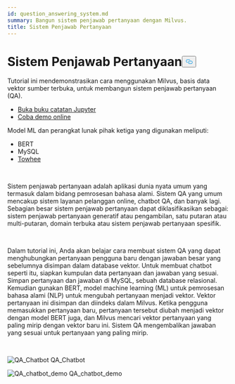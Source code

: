 ```yaml
---
id: question_answering_system.md
summary: Bangun sistem penjawab pertanyaan dengan Milvus.
title: Sistem Penjawab Pertanyaan
---
```

<h1 id="Question-Answering-System" class="common-anchor-header">Sistem Penjawab Pertanyaan<button data-href="#Question-Answering-System" class="anchor-icon" translate="no">
      <svg translate="no"
        aria-hidden="true"
        focusable="false"
        height="20"
        version="1.1"
        viewBox="0 0 16 16"
        width="16"
      >
        <path
          fill="#0092E4"
          fill-rule="evenodd"
          d="M4 9h1v1H4c-1.5 0-3-1.69-3-3.5S2.55 3 4 3h4c1.45 0 3 1.69 3 3.5 0 1.41-.91 2.72-2 3.25V8.59c.58-.45 1-1.27 1-2.09C10 5.22 8.98 4 8 4H4c-.98 0-2 1.22-2 2.5S3 9 4 9zm9-3h-1v1h1c1 0 2 1.22 2 2.5S13.98 12 13 12H9c-.98 0-2-1.22-2-2.5 0-.83.42-1.64 1-2.09V6.25c-1.09.53-2 1.84-2 3.25C6 11.31 7.55 13 9 13h4c1.45 0 3-1.69 3-3.5S14.5 6 13 6z"
        ></path>
      </svg>
    </button></h1><p>Tutorial ini mendemonstrasikan cara menggunakan Milvus, basis data vektor sumber terbuka, untuk membangun sistem penjawab pertanyaan (QA).</p>
<ul>
<li><a href="https://github.com/towhee-io/examples/tree/main/nlp/question_answering">Buka buku catatan Jupyter</a></li>
<li><a href="https://milvus.io/milvus-demos/">Coba demo online</a></li>
</ul>
<p>Model ML dan perangkat lunak pihak ketiga yang digunakan meliputi:</p>
<ul>
<li>BERT</li>
<li>MySQL</li>
<li><a href="https://towhee.io/">Towhee</a></li>
</ul>
<p></br></p>
<p>Sistem penjawab pertanyaan adalah aplikasi dunia nyata umum yang termasuk dalam bidang pemrosesan bahasa alami. Sistem QA yang umum mencakup sistem layanan pelanggan online, chatbot QA, dan banyak lagi. Sebagian besar sistem penjawab pertanyaan dapat diklasifikasikan sebagai: sistem penjawab pertanyaan generatif atau pengambilan, satu putaran atau multi-putaran, domain terbuka atau sistem penjawab pertanyaan spesifik.</p>
<p></br></p>
<p>Dalam tutorial ini, Anda akan belajar cara membuat sistem QA yang dapat menghubungkan pertanyaan pengguna baru dengan jawaban besar yang sebelumnya disimpan dalam database vektor. Untuk membuat chatbot seperti itu, siapkan kumpulan data pertanyaan dan jawaban yang sesuai. Simpan pertanyaan dan jawaban di MySQL, sebuah database relasional. Kemudian gunakan BERT, model machine learning (ML) untuk pemrosesan bahasa alami (NLP) untuk mengubah pertanyaan menjadi vektor. Vektor pertanyaan ini disimpan dan diindeks dalam Milvus.  Ketika pengguna memasukkan pertanyaan baru, pertanyaan tersebut diubah menjadi vektor dengan model BERT juga, dan Milvus mencari vektor pertanyaan yang paling mirip dengan vektor baru ini. Sistem QA mengembalikan jawaban yang sesuai untuk pertanyaan yang paling mirip.</p>
<p></br></p>
<p>
  
   <span class="img-wrapper"> <img translate="no" src="/docs/v2.6.x/assets/qa_chatbot.png" alt="QA_Chatbot" class="doc-image" id="qa_chatbot" />
   </span> <span class="img-wrapper"> <span>QA_Chatbot</span> </span></p>
<p>
  
   <span class="img-wrapper"> <img translate="no" src="/docs/v2.6.x/assets/qa_chatbot_demo.png" alt="QA_chatbot_demo" class="doc-image" id="qa_chatbot_demo" />
   </span> <span class="img-wrapper"> <span>QA_chatbot_demo</span> </span></p>
